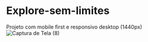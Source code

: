 # Explore-sem-limites
Projeto com mobile first e responsivo desktop (1440px)
![Captura de Tela (8)](https://github.com/Felipe-Rebelo/Explore-sem-limites/assets/104323054/243ec79b-b37c-4380-b7b5-f5f54d5d18fc)
